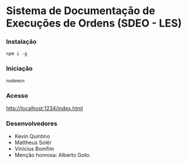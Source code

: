 # Sistema de Documentação de Execuções de Ordens (SDEO - LES)

### Instalação
`npm i -g`

### Iniciação
`nodemon`

### Acesso
[http://localhost:1234/index.html](http://localhost:1234/index.html)

### Desenvolvedores
- Kevin Quintino 
- Mattheus Solér
- Vinícius Bomfim
- Menção honrosa: Alberto Goto.
